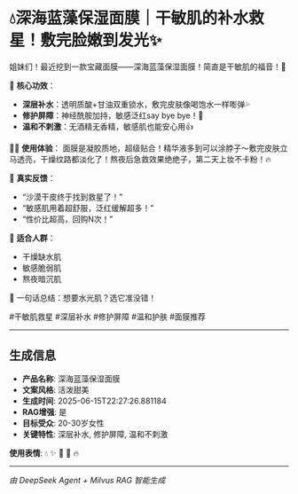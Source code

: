 # 💧深海蓝藻保湿面膜｜干敏肌的补水救星！敷完脸嫩到发光✨

姐妹们！最近挖到一款宝藏面膜——深海蓝藻保湿面膜！简直是干敏肌的福音！💖

🌟 **核心功效**：
- **深层补水**：透明质酸+甘油双重锁水，敷完皮肤像喝饱水一样嘭弹💦
- **修护屏障**：神经酰胺加持，敏感泛红say bye bye！💎
- **温和不刺激**：无酒精无香精，敏感肌也能安心用👍

💆‍♀️ **使用体验**：
面膜是凝胶质地，超级贴合！精华液多到可以涂脖子～敷完皮肤立马透亮，干燥纹路都淡化了！熬夜后急救效果绝绝子，第二天上妆不卡粉！🔥

💬 **真实反馈**：
- “沙漠干皮终于找到救星了！”
- “敏感肌用着超舒服，泛红缓解超多！”
- “性价比超高，回购N次！”

🎉 **适合人群**：
- 干燥缺水肌
- 敏感脆弱肌
- 熬夜暗沉肌

💖 一句话总结：想要水光肌？选它准没错！

#干敏肌救星 #深层补水 #修护屏障 #温和护肤 #面膜推荐

---

## 生成信息

- **产品名称**: 深海蓝藻保湿面膜
- **文案风格**: 活泼甜美
- **生成时间**: 2025-06-15T22:27:26.881184
- **RAG增强**: 是
- **目标受众**: 20-30岁女性
- **关键特性**: 深层补水, 修护屏障, 温和不刺激

**使用表情**: 💧 ✨ 💖 💎 🔥

---
*由 DeepSeek Agent + Milvus RAG 智能生成*